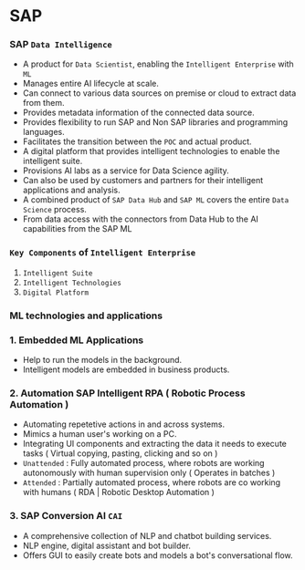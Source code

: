 # SAP

### SAP `Data Intelligence`

- A product for `Data Scientist`, enabling the `Intelligent Enterprise` with `ML`
- Manages entire AI lifecycle at scale.
- Can connect to various data sources on premise or cloud to extract data from them.
- Provides metadata information of the connected data source. 
- Provides flexibility to run SAP and Non SAP libraries and programming languages.    
- Facilitates the transition between the `POC` and actual product.
- A digital platform that provides intelligent technologies to enable the intelligent suite.
- Provisions AI labs as a service for Data Science agility.
- Can also be used by customers and partners for their intelligent applications and analysis.
- A combined product of `SAP Data Hub` and `SAP ML` covers the entire `Data Science` process.
- From data access with the connectors from Data Hub to the AI capabilities from the SAP ML

### `Key Components` of `Intelligent Enterprise`

1. `Intelligent Suite`
2. `Intelligent Technologies`
3. `Digital Platform`

### ML technologies and applications

### 1. Embedded ML Applications
- Help to run the models in the background.
- Intelligent models are embedded in business products.

### 2. Automation SAP Intelligent RPA ( Robotic Process Automation )
- Automating repetetive actions in and across systems.
- Mimics a human user's working on a PC.
- Integrating UI components and extracting the data it needs to execute tasks ( Virtual copying, pasting, clicking and so on )
- `Unattended` : Fully automated process, where robots are working autonomously with human supervision only ( Operates in batches )
- `Attended` : Partially automated process, where robots are co working with humans ( RDA | Robotic Desktop Automation )

### 3. SAP Conversion AI `CAI`
- A comprehensive collection of NLP and chatbot building services.
- NLP engine, digital assistant and bot builder.
- Offers GUI to easily create bots and models a bot's conversational flow.
